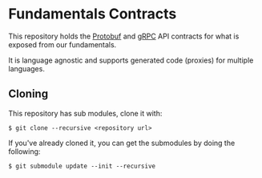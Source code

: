 # Fundamentals Contracts

This repository holds the [Protobuf](https://developers.google.com/protocol-buffers/)
and [gRPC](https://grpc.io) API contracts for what is exposed from our fundamentals.

It is language agnostic and supports generated code (proxies) for multiple languages.

## Cloning

This repository has sub modules, clone it with:

```text
$ git clone --recursive <repository url>
```

If you've already cloned it, you can get the submodules by doing the following:

```text
$ git submodule update --init --recursive
```
